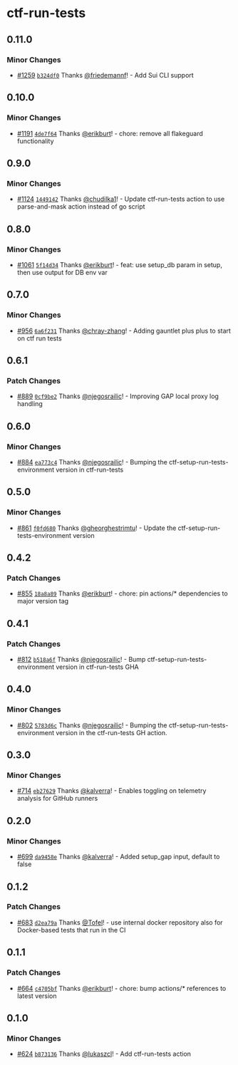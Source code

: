 # ctf-run-tests

## 0.11.0

### Minor Changes

- [#1259](https://github.com/smartcontractkit/.github/pull/1259)
  [`b324df0`](https://github.com/smartcontractkit/.github/commit/b324df08cae50ff70797b426e6ffbf6eed764ff7)
  Thanks [@friedemannf](https://github.com/friedemannf)! - Add Sui CLI support

## 0.10.0

### Minor Changes

- [#1191](https://github.com/smartcontractkit/.github/pull/1191)
  [`4de7f64`](https://github.com/smartcontractkit/.github/commit/4de7f64520d0a2771fec216e535803a0434a0c48)
  Thanks [@erikburt](https://github.com/erikburt)! - chore: remove all
  flakeguard functionality

## 0.9.0

### Minor Changes

- [#1124](https://github.com/smartcontractkit/.github/pull/1124)
  [`1449142`](https://github.com/smartcontractkit/.github/commit/1449142cf43c5e2e8efe2d50a13729ef4fcffd82)
  Thanks [@chudilka1](https://github.com/chudilka1)! - Update ctf-run-tests
  action to use parse-and-mask action instead of go script

## 0.8.0

### Minor Changes

- [#1061](https://github.com/smartcontractkit/.github/pull/1061)
  [`5f14d34`](https://github.com/smartcontractkit/.github/commit/5f14d34c3731300c76f711a5ce6c5697a4824df3)
  Thanks [@erikburt](https://github.com/erikburt)! - feat: use setup_db param in
  setup, then use output for DB env var

## 0.7.0

### Minor Changes

- [#956](https://github.com/smartcontractkit/.github/pull/956)
  [`6a6f231`](https://github.com/smartcontractkit/.github/commit/6a6f23140de2d90b020ba3795568d2ed85cb11b9)
  Thanks [@chray-zhang](https://github.com/chray-zhang)! - Adding gauntlet plus
  plus to start on ctf run tests

## 0.6.1

### Patch Changes

- [#889](https://github.com/smartcontractkit/.github/pull/889)
  [`0cf9be2`](https://github.com/smartcontractkit/.github/commit/0cf9be26805b7569e931322d0a6e7bfcccc62e25)
  Thanks [@njegosrailic](https://github.com/njegosrailic)! - Improving GAP local
  proxy log handling

## 0.6.0

### Minor Changes

- [#884](https://github.com/smartcontractkit/.github/pull/884)
  [`ea773c4`](https://github.com/smartcontractkit/.github/commit/ea773c461be417951e857c50d32b78e9b06b0ff4)
  Thanks [@njegosrailic](https://github.com/njegosrailic)! - Bumping the
  ctf-setup-run-tests-environment version in ctf-run-tests

## 0.5.0

### Minor Changes

- [#861](https://github.com/smartcontractkit/.github/pull/861)
  [`f0fd680`](https://github.com/smartcontractkit/.github/commit/f0fd680f962d09b599c38c8408a54b0cbd1c1eb1)
  Thanks [@gheorghestrimtu](https://github.com/gheorghestrimtu)! - Update the
  ctf-setup-run-tests-environment version

## 0.4.2

### Patch Changes

- [#855](https://github.com/smartcontractkit/.github/pull/855)
  [`18a8a89`](https://github.com/smartcontractkit/.github/commit/18a8a89b23006355003b705d55acaf329c384d94)
  Thanks [@erikburt](https://github.com/erikburt)! - chore: pin actions/\*
  dependencies to major version tag

## 0.4.1

### Patch Changes

- [#812](https://github.com/smartcontractkit/.github/pull/812)
  [`b518a6f`](https://github.com/smartcontractkit/.github/commit/b518a6f3a245229d0e5ce5c16a39943d6397dd1d)
  Thanks [@njegosrailic](https://github.com/njegosrailic)! - Bump
  ctf-setup-run-tests-environment version in ctf-run-tests GHA

## 0.4.0

### Minor Changes

- [#802](https://github.com/smartcontractkit/.github/pull/802)
  [`5783d6c`](https://github.com/smartcontractkit/.github/commit/5783d6c4356d12b5a12577e86fb57fe261a3e600)
  Thanks [@njegosrailic](https://github.com/njegosrailic)! - Bumping the
  ctf-setup-run-tests-environment version in the ctf-run-tests GH action.

## 0.3.0

### Minor Changes

- [#714](https://github.com/smartcontractkit/.github/pull/714)
  [`eb27629`](https://github.com/smartcontractkit/.github/commit/eb27629a61be158e182f3d078846f28d0c71bd69)
  Thanks [@kalverra](https://github.com/kalverra)! - Enables toggling on
  telemetry analysis for GitHub runners

## 0.2.0

### Minor Changes

- [#699](https://github.com/smartcontractkit/.github/pull/699)
  [`da9458e`](https://github.com/smartcontractkit/.github/commit/da9458ee8cdd77c0d1143b69b9d3cc4df7cd7d71)
  Thanks [@kalverra](https://github.com/kalverra)! - Added setup_gap input,
  default to false

## 0.1.2

### Patch Changes

- [#683](https://github.com/smartcontractkit/.github/pull/683)
  [`d2ea79a`](https://github.com/smartcontractkit/.github/commit/d2ea79aa78dfe33f4d3ab4d8ede8cd28980467cf)
  Thanks [@Tofel](https://github.com/Tofel)! - use internal docker repository
  also for Docker-based tests that run in the CI

## 0.1.1

### Patch Changes

- [#664](https://github.com/smartcontractkit/.github/pull/664)
  [`c4705bf`](https://github.com/smartcontractkit/.github/commit/c4705bfdbf6c8e57c080d82a3c4f013aa96a2dfb)
  Thanks [@erikburt](https://github.com/erikburt)! - chore: bump actions/\*
  references to latest version

## 0.1.0

### Minor Changes

- [#624](https://github.com/smartcontractkit/.github/pull/624)
  [`b873136`](https://github.com/smartcontractkit/.github/commit/b8731364b119e88983e94b0c4da87fc27ddb41b8)
  Thanks [@lukaszcl](https://github.com/lukaszcl)! - Add ctf-run-tests action
